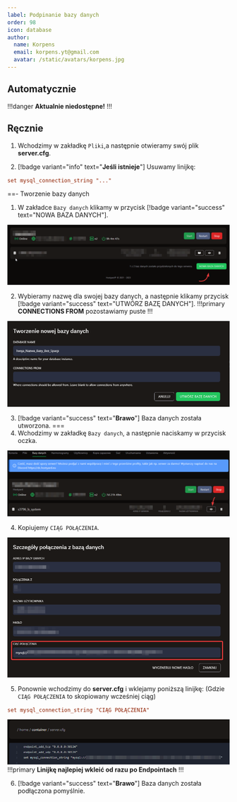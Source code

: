 ```yaml
---
label: Podpinanie bazy danych
order: 98
icon: database
author:
  name: Korpens
  email: korpens.yt@gmail.com
  avatar: /static/avatars/korpens.jpg
---
```


  

## Automatycznie

!!!danger
**Aktualnie niedostępne!**
!!!

## Ręcznie
1. Wchodzimy w zakładkę `Pliki`,a następnie otwieramy swój plik **server.cfg**.

2.  [!badge variant="info" text="**Jeśli istnieje**"] Usuwamy linijkę:
```cfg
set mysql_connection_string "..."
```

==- Tworzenie bazy danych
1. W zakładce `Bazy danych` klikamy w przycisk [!badge variant="success" text="NOWA BAZA DANYCH"].


![](/static/fivem/baza2.png)


2. Wybieramy nazwę dla swojej bazy danych, a następnie klikamy przycisk [!badge variant="success" text="UTWÓRZ BAZĘ DANYCH"].
!!!primary
**CONNECTIONS FROM** pozostawiamy puste
!!!


![](/static/fivem/baza3.png)


3. [!badge variant="success" text="**Brawo**"] Baza danych została utworzona.
===
3. Wchodzimy w zakładkę `Bazy danych`, a następnie naciskamy w przycisk oczka.


![](/static/fivem/baza1.png)


4. Kopiujemy `CIĄG POŁĄCZENIA`.

![](/static/fivem/baza4.png)

5. Ponownie wchodzimy do **server.cfg** i wklejamy poniższą linijkę: (Gdzie `CIĄG POŁĄCZENIA` to skopiowany wcześniej ciąg)
```cfg
set mysql_connection_string "CIĄG POŁĄCZENIA"
```

![](/static/fivem/baza5.png)
!!!primary
**Linijkę najlepiej wkleić od razu po Endpointach**
!!!

6. [!badge variant="success" text="**Brawo**"] Baza danych została podłączona pomyślnie.